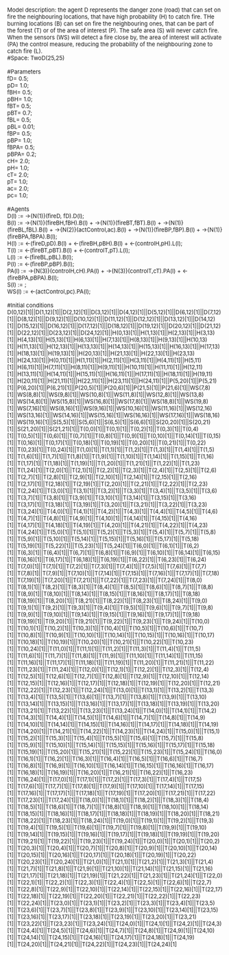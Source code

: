 <font size="-1">
Model description: the agent D represents the danger zone (road) that can set on fire the neighbouring locations, that have high probability (H) to catch fire. THe burning locations (B) can set on fire the neighbouring ones, that can be part of the forest (T) or of the area of interest (P). The safe area (S) will never catch fire. When the sensors (WS) will detect a fire close by, the area of interest will activate (PA) the control measure, reducing the probability of the neighbouring zone to catch fire (L). <br />
#Space: TwoD(25,25)<br />
<br />
#Parameters<br />
fD= 0.5;<br />
pD= 1.0;<br />
fBH= 0.5;<br />
pBH= 1.0;<br />
fBT= 0.5;<br />
pBT= 0.7;<br />
fBL= 0.5;<br />
pBL= 0.01;<br />
fBP= 0.5;<br />
pBP= 1.0;<br />
fBPA= 0.5;<br />
pBPA= 0.2;<br />
cH= 2.0;<br />
pH= 1.0;<br />
cT= 2.0;<br />
pT= 1.0;<br />
ac= 2.0;<br />
pc= 1.0;<br />
 <br />
#Agents <br />
D(l) := ->{N(1)}(fireD, fD).D(l);<br />
B(l) := ->{N(1)}(fireBH,fBH).B(l) + ->{N(1)}(fireBT,fBT).B(l) + ->{N(1)}(fireBL,fBL).B(l) +  ->{N(2)}(actControl,ac).B(l) + ->{N(1)}(fireBP,fBP).B(l) + ->{N(1)}(fireBPA,fBPA).B(l);<br />
H(l) := <-(fireD,pD).B(l) +  <-(fireBH,pBH).B(l) +  <-(controlH,pH).L(l);<br />
T(l) := <-(fireBT,pBT).B(l) + <-(controlT,pT).L(l);<br />
L(l) := <-(fireBL,pBL).B(l);<br />
P(l) := <-(fireBP,pBP).B(l);<br />
PA(l) := ->{N(3)}(controlH,cH).PA(l) + ->{N(3)}(controlT,cT).PA(l) + <-(fireBPA,pBPA).B(l);<br />
S(l) := ;<br />
WS(l) := <-(actControl,pc).PA(l);<br />
 <br />
#Initial conditions<br />
D(0,12)[1]||D(1,12)[1]||D(2,12)[1]||D(3,12)[1]||D(4,12)[1]||D(5,12)[1]||D(6,12)[1]||D(7,12)[1]||D(8,12)[1]||D(9,12)[1]||D(10,12)[1]||D(11,12)[1]||D(12,12)[1]||D(13,12)[1]||D(14,12)[1]||D(15,12)[1]||D(16,12)[1]||D(17,12)[1]||D(18,12)[1]||D(19,12)[1]||D(20,12)[1]||D(21,12)[1]||D(22,12)[1]||D(23,12)[1]||D(24,12)[1]||H(0,13)[1]||H(1,13)[1]||H(2,13)[1]||H(3,13)[1]||H(4,13)[1]||H(5,13)[1]||H(6,13)[1]||H(7,13)[1]||H(8,13)[1]||H(9,13)[1]||H(10,13)[1]||H(11,13)[1]||H(12,13)[1]||H(13,13)[1]||H(14,13)[1]||H(15,13)[1]||H(16,13)[1]||H(17,13)[1]||H(18,13)[1]||H(19,13)[1]||H(20,13)[1]||H(21,13)[1]||H(22,13)[1]||H(23,13)[1]||H(24,13)[1]||H(0,11)[1]||H(1,11)[1]||H(2,11)[1]||H(3,11)[1]||H(4,11)[1]||H(5,11)[1]||H(6,11)[1]||H(7,11)[1]||H(8,11)[1]||H(9,11)[1]||H(10,11)[1]||H(11,11)[1]||H(12,11)[1]||H(13,11)[1]||H(14,11)[1]||H(15,11)[1]||H(16,11)[1]||H(17,11)[1]||H(18,11)[1]||H(19,11)[1]||H(20,11)[1]||H(21,11)[1]||H(22,11)[1]||H(23,11)[1]||H(24,11)[1]||P(5,20)[1]||P(5,21)[1]||P(6,20)[1]||P(6,21)[1]||P(20,5)[1]||P(20,6)[1]||P(21,5)[1]||P(21,6)[1]||WS(7,8)[1]||WS(8,8)[1]||WS(9,8)[1]||WS(10,8)[1]||WS(11,8)[1]||WS(12,8)[1]||WS(13,8)[1]||WS(14,8)[1]||WS(15,8)[1]||WS(16,8)[1]||WS(17,8)[1]||WS(18,8)[1]||WS(19,8)[1]||WS(7,16)[1]||WS(8,16)[1]||WS(9,16)[1]||WS(10,16)[1]||WS(11,16)[1]||WS(12,16)[1]||WS(13,16)[1]||WS(14,16)[1]||WS(15,16)[1]||WS(16,16)[1]||WS(17,16)[1]||WS(18,16)[1]||WS(19,16)[1]||S(5,5)[1]||S(5,6)[1]||S(6,5)[1]||S(6,6)[1]||S(20,20)[1]||S(20,21)[1]||S(21,20)[1]||S(21,21)[1]||T(0,0)[1]||T(0,1)[1]||T(0,2)[1]||T(0,3)[1]||T(0,4)[1]||T(0,5)[1]||T(0,6)[1]||T(0,7)[1]||T(0,8)[1]||T(0,9)[1]||T(0,10)[1]||T(0,14)[1]||T(0,15)[1]||T(0,16)[1]||T(0,17)[1]||T(0,18)[1]||T(0,19)[1]||T(0,20)[1]||T(0,21)[1]||T(0,22)[1]||T(0,23)[1]||T(0,24)[1]||T(1,0)[1]||T(1,1)[1]||T(1,2)[1]||T(1,3)[1]||T(1,4)[1]||T(1,5)[1]||T(1,6)[1]||T(1,7)[1]||T(1,8)[1]||T(1,9)[1]||T(1,10)[1]||T(1,14)[1]||T(1,15)[1]||T(1,16)[1]||T(1,17)[1]||T(1,18)[1]||T(1,19)[1]||T(1,20)[1]||T(1,21)[1]||T(1,22)[1]||T(1,23)[1]||T(1,24)[1]||T(2,0)[1]||T(2,1)[1]||T(2,2)[1]||T(2,3)[1]||T(2,4)[1]||T(2,5)[1]||T(2,6)[1]||T(2,7)[1]||T(2,8)[1]||T(2,9)[1]||T(2,10)[1]||T(2,14)[1]||T(2,15)[1]||T(2,16)[1]||T(2,17)[1]||T(2,18)[1]||T(2,19)[1]||T(2,20)[1]||T(2,21)[1]||T(2,22)[1]||T(2,23)[1]||T(2,24)[1]||T(3,0)[1]||T(3,1)[1]||T(3,2)[1]||T(3,3)[1]||T(3,4)[1]||T(3,5)[1]||T(3,6)[1]||T(3,7)[1]||T(3,8)[1]||T(3,9)[1]||T(3,10)[1]||T(3,14)[1]||T(3,15)[1]||T(3,16)[1]||T(3,17)[1]||T(3,18)[1]||T(3,19)[1]||T(3,20)[1]||T(3,21)[1]||T(3,22)[1]||T(3,23)[1]||T(3,24)[1]||T(4,0)[1]||T(4,1)[1]||T(4,2)[1]||T(4,3)[1]||T(4,4)[1]||T(4,5)[1]||T(4,6)[1]||T(4,7)[1]||T(4,8)[1]||T(4,9)[1]||T(4,10)[1]||T(4,14)[1]||T(4,15)[1]||T(4,16)[1]||T(4,17)[1]||T(4,18)[1]||T(4,19)[1]||T(4,20)[1]||T(4,21)[1]||T(4,22)[1]||T(4,23)[1]||T(4,24)[1]||T(5,0)[1]||T(5,1)[1]||T(5,2)[1]||T(5,3)[1]||T(5,4)[1]||T(5,7)[1]||T(5,8)[1]||T(5,9)[1]||T(5,10)[1]||T(5,14)[1]||T(5,15)[1]||T(5,16)[1]||T(5,17)[1]||T(5,18)[1]||T(5,19)[1]||T(5,22)[1]||T(5,23)[1]||T(5,24)[1]||T(6,0)[1]||T(6,1)[1]||T(6,2)[1]||T(6,3)[1]||T(6,4)[1]||T(6,7)[1]||T(6,8)[1]||T(6,9)[1]||T(6,10)[1]||T(6,14)[1]||T(6,15)[1]||T(6,16)[1]||T(6,17)[1]||T(6,18)[1]||T(6,19)[1]||T(6,22)[1]||T(6,23)[1]||T(6,24)[1]||T(7,0)[1]||T(7,1)[1]||T(7,2)[1]||T(7,3)[1]||T(7,4)[1]||T(7,5)[1]||T(7,6)[1]||T(7,7)[1]||T(7,8)[1]||T(7,9)[1]||T(7,10)[1]||T(7,14)[1]||T(7,15)[1]||T(7,16)[1]||T(7,17)[1]||T(7,18)[1]||T(7,19)[1]||T(7,20)[1]||T(7,21)[1]||T(7,22)[1]||T(7,23)[1]||T(7,24)[1]||T(8,0)[1]||T(8,1)[1]||T(8,2)[1]||T(8,3)[1]||T(8,4)[1]||T(8,5)[1]||T(8,6)[1]||T(8,7)[1]||T(8,8)[1]||T(8,9)[1]||T(8,10)[1]||T(8,14)[1]||T(8,15)[1]||T(8,16)[1]||T(8,17)[1]||T(8,18)[1]||T(8,19)[1]||T(8,20)[1]||T(8,21)[1]||T(8,22)[1]||T(8,23)[1]||T(8,24)[1]||T(9,0)[1]||T(9,1)[1]||T(9,2)[1]||T(9,3)[1]||T(9,4)[1]||T(9,5)[1]||T(9,6)[1]||T(9,7)[1]||T(9,8)[1]||T(9,9)[1]||T(9,10)[1]||T(9,14)[1]||T(9,15)[1]||T(9,16)[1]||T(9,17)[1]||T(9,18)[1]||T(9,19)[1]||T(9,20)[1]||T(9,21)[1]||T(9,22)[1]||T(9,23)[1]||T(9,24)[1]||T(10,0)[1]||T(10,1)[1]||T(10,2)[1]||T(10,3)[1]||T(10,4)[1]||T(10,5)[1]||T(10,6)[1]||T(10,7)[1]||T(10,8)[1]||T(10,9)[1]||T(10,10)[1]||T(10,14)[1]||T(10,15)[1]||T(10,16)[1]||T(10,17)[1]||T(10,18)[1]||T(10,19)[1]||T(10,20)[1]||T(10,21)[1]||T(10,22)[1]||T(10,23)[1]||T(10,24)[1]||T(11,0)[1]||T(11,1)[1]||T(11,2)[1]||T(11,3)[1]||T(11,4)[1]||T(11,5)[1]||T(11,6)[1]||T(11,7)[1]||T(11,8)[1]||T(11,9)[1]||T(11,10)[1]||T(11,14)[1]||T(11,15)[1]||T(11,16)[1]||T(11,17)[1]||T(11,18)[1]||T(11,19)[1]||T(11,20)[1]||T(11,21)[1]||T(11,22)[1]||T(11,23)[1]||T(11,24)[1]||T(12,0)[1]||T(12,1)[1]||T(12,2)[1]||T(12,3)[1]||T(12,4)[1]||T(12,5)[1]||T(12,6)[1]||T(12,7)[1]||T(12,8)[1]||T(12,9)[1]||T(12,10)[1]||T(12,14)[1]||T(12,15)[1]||T(12,16)[1]||T(12,17)[1]||T(12,18)[1]||T(12,19)[1]||T(12,20)[1]||T(12,21)[1]||T(12,22)[1]||T(12,23)[1]||T(12,24)[1]||T(13,0)[1]||T(13,1)[1]||T(13,2)[1]||T(13,3)[1]||T(13,4)[1]||T(13,5)[1]||T(13,6)[1]||T(13,7)[1]||T(13,8)[1]||T(13,9)[1]||T(13,10)[1]||T(13,14)[1]||T(13,15)[1]||T(13,16)[1]||T(13,17)[1]||T(13,18)[1]||T(13,19)[1]||T(13,20)[1]||T(13,21)[1]||T(13,22)[1]||T(13,23)[1]||T(13,24)[1]||T(14,0)[1]||T(14,1)[1]||T(14,2)[1]||T(14,3)[1]||T(14,4)[1]||T(14,5)[1]||T(14,6)[1]||T(14,7)[1]||T(14,8)[1]||T(14,9)[1]||T(14,10)[1]||T(14,14)[1]||T(14,15)[1]||T(14,16)[1]||T(14,17)[1]||T(14,18)[1]||T(14,19)[1]||T(14,20)[1]||T(14,21)[1]||T(14,22)[1]||T(14,23)[1]||T(14,24)[1]||T(15,0)[1]||T(15,1)[1]||T(15,2)[1]||T(15,3)[1]||T(15,4)[1]||T(15,5)[1]||T(15,6)[1]||T(15,7)[1]||T(15,8)[1]||T(15,9)[1]||T(15,10)[1]||T(15,14)[1]||T(15,15)[1]||T(15,16)[1]||T(15,17)[1]||T(15,18)[1]||T(15,19)[1]||T(15,20)[1]||T(15,21)[1]||T(15,22)[1]||T(15,23)[1]||T(15,24)[1]||T(16,0)[1]||T(16,1)[1]||T(16,2)[1]||T(16,3)[1]||T(16,4)[1]||T(16,5)[1]||T(16,6)[1]||T(16,7)[1]||T(16,8)[1]||T(16,9)[1]||T(16,10)[1]||T(16,14)[1]||T(16,15)[1]||T(16,16)[1]||T(16,17)[1]||T(16,18)[1]||T(16,19)[1]||T(16,20)[1]||T(16,21)[1]||T(16,22)[1]||T(16,23)[1]||T(16,24)[1]||T(17,0)[1]||T(17,1)[1]||T(17,2)[1]||T(17,3)[1]||T(17,4)[1]||T(17,5)[1]||T(17,6)[1]||T(17,7)[1]||T(17,8)[1]||T(17,9)[1]||T(17,10)[1]||T(17,14)[1]||T(17,15)[1]||T(17,16)[1]||T(17,17)[1]||T(17,18)[1]||T(17,19)[1]||T(17,20)[1]||T(17,21)[1]||T(17,22)[1]||T(17,23)[1]||T(17,24)[1]||T(18,0)[1]||T(18,1)[1]||T(18,2)[1]||T(18,3)[1]||T(18,4)[1]||T(18,5)[1]||T(18,6)[1]||T(18,7)[1]||T(18,8)[1]||T(18,9)[1]||T(18,10)[1]||T(18,14)[1]||T(18,15)[1]||T(18,16)[1]||T(18,17)[1]||T(18,18)[1]||T(18,19)[1]||T(18,20)[1]||T(18,21)[1]||T(18,22)[1]||T(18,23)[1]||T(18,24)[1]||T(19,0)[1]||T(19,1)[1]||T(19,2)[1]||T(19,3)[1]||T(19,4)[1]||T(19,5)[1]||T(19,6)[1]||T(19,7)[1]||T(19,8)[1]||T(19,9)[1]||T(19,10)[1]||T(19,14)[1]||T(19,15)[1]||T(19,16)[1]||T(19,17)[1]||T(19,18)[1]||T(19,19)[1]||T(19,20)[1]||T(19,21)[1]||T(19,22)[1]||T(19,23)[1]||T(19,24)[1]||T(20,0)[1]||T(20,1)[1]||T(20,2)[1]||T(20,3)[1]||T(20,4)[1]||T(20,7)[1]||T(20,8)[1]||T(20,9)[1]||T(20,10)[1]||T(20,14)[1]||T(20,15)[1]||T(20,16)[1]||T(20,17)[1]||T(20,18)[1]||T(20,19)[1]||T(20,22)[1]||T(20,23)[1]||T(20,24)[1]||T(21,0)[1]||T(21,1)[1]||T(21,2)[1]||T(21,3)[1]||T(21,4)[1]||T(21,7)[1]||T(21,8)[1]||T(21,9)[1]||T(21,10)[1]||T(21,14)[1]||T(21,15)[1]||T(21,16)[1]||T(21,17)[1]||T(21,18)[1]||T(21,19)[1]||T(21,22)[1]||T(21,23)[1]||T(21,24)[1]||T(22,0)[1]||T(22,1)[1]||T(22,2)[1]||T(22,3)[1]||T(22,4)[1]||T(22,5)[1]||T(22,6)[1]||T(22,7)[1]||T(22,8)[1]||T(22,9)[1]||T(22,10)[1]||T(22,14)[1]||T(22,15)[1]||T(22,16)[1]||T(22,17)[1]||T(22,18)[1]||T(22,19)[1]||T(22,20)[1]||T(22,21)[1]||T(22,22)[1]||T(22,23)[1]||T(22,24)[1]||T(23,0)[1]||T(23,1)[1]||T(23,2)[1]||T(23,3)[1]||T(23,4)[1]||T(23,5)[1]||T(23,6)[1]||T(23,7)[1]||T(23,8)[1]||T(23,9)[1]||T(23,10)[1]||T(23,14)[1]||T(23,15)[1]||T(23,16)[1]||T(23,17)[1]||T(23,18)[1]||T(23,19)[1]||T(23,20)[1]||T(23,21)[1]||T(23,22)[1]||T(23,23)[1]||T(23,24)[1]||T(24,0)[1]||T(24,1)[1]||T(24,2)[1]||T(24,3)[1]||T(24,4)[1]||T(24,5)[1]||T(24,6)[1]||T(24,7)[1]||T(24,8)[1]||T(24,9)[1]||T(24,10)[1]||T(24,14)[1]||T(24,15)[1]||T(24,16)[1]||T(24,17)[1]||T(24,18)[1]||T(24,19)[1]||T(24,20)[1]||T(24,21)[1]||T(24,22)[1]||T(24,23)[1]||T(24,24)[1] 
</font>
